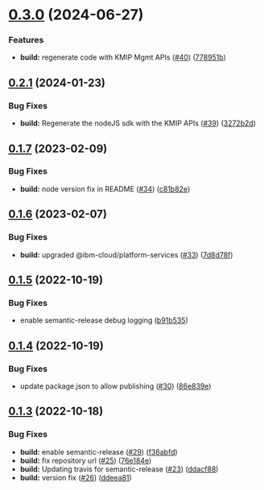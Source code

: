 # [0.3.0](https://github.com/IBM/keyprotect-nodejs-client/compare/v0.2.1...v0.3.0) (2024-06-27)


### Features

* **build:** regenerate code with KMIP Mgmt APIs ([#40](https://github.com/IBM/keyprotect-nodejs-client/issues/40)) ([778951b](https://github.com/IBM/keyprotect-nodejs-client/commit/778951b29a1328e17c7483572c829bca22197c1f))

## [0.2.1](https://github.com/IBM/keyprotect-nodejs-client/compare/v0.2.0...v0.2.1) (2024-01-23)


### Bug Fixes

* **build:** Regenerate the nodeJS sdk with the KMIP APIs ([#39](https://github.com/IBM/keyprotect-nodejs-client/issues/39)) ([3272b2d](https://github.com/IBM/keyprotect-nodejs-client/commit/3272b2d3a3bebf82c80e8e4cc40ef4458ebb8371))

## [0.1.7](https://github.com/IBM/keyprotect-nodejs-client/compare/v0.1.6...v0.1.7) (2023-02-09)


### Bug Fixes

* **build:** node version fix in README ([#34](https://github.com/IBM/keyprotect-nodejs-client/issues/34)) ([c81b82e](https://github.com/IBM/keyprotect-nodejs-client/commit/c81b82e9694ba3af66ad34a895500e8121140fad))

## [0.1.6](https://github.com/IBM/keyprotect-nodejs-client/compare/v0.1.5...v0.1.6) (2023-02-07)


### Bug Fixes

* **build:** upgraded @ibm-cloud/platform-services ([#33](https://github.com/IBM/keyprotect-nodejs-client/issues/33)) ([7d8d78f](https://github.com/IBM/keyprotect-nodejs-client/commit/7d8d78fe3c01899a3816a0725dbe2b1ff56d30a3))

## [0.1.5](https://github.com/IBM/keyprotect-nodejs-client/compare/v0.1.4...v0.1.5) (2022-10-19)


### Bug Fixes

* enable semantic-release debug logging ([b91b535](https://github.com/IBM/keyprotect-nodejs-client/commit/b91b535658ff9970436021997fbf797f54df9558))

## [0.1.4](https://github.com/IBM/keyprotect-nodejs-client/compare/v0.1.3...v0.1.4) (2022-10-19)


### Bug Fixes

* update package.json to allow publishing ([#30](https://github.com/IBM/keyprotect-nodejs-client/issues/30)) ([86e839e](https://github.com/IBM/keyprotect-nodejs-client/commit/86e839e5be5e30cd88d035753e98321f9fdd3c8e))

## [0.1.3](https://github.com/IBM/keyprotect-nodejs-client/compare/v0.1.2...v0.1.3) (2022-10-18)


### Bug Fixes

* **build:** enable semantic-release ([#29](https://github.com/IBM/keyprotect-nodejs-client/issues/29)) ([f36abfd](https://github.com/IBM/keyprotect-nodejs-client/commit/f36abfd3b40c9fd7bebaafa370c84f5dcfc271a3))
* **build:** fix repository url ([#25](https://github.com/IBM/keyprotect-nodejs-client/issues/25)) ([76e184e](https://github.com/IBM/keyprotect-nodejs-client/commit/76e184ea85868d6c471364b1dabbd1f16c3576ed))
* **build:** Updating travis for semantic-release ([#23](https://github.com/IBM/keyprotect-nodejs-client/issues/23)) ([ddacf88](https://github.com/IBM/keyprotect-nodejs-client/commit/ddacf88f20d992d9f899ec621163efcbeebce54b))
* **build:** version fix ([#26](https://github.com/IBM/keyprotect-nodejs-client/issues/26)) ([ddeea81](https://github.com/IBM/keyprotect-nodejs-client/commit/ddeea813b80735628b787ef2e5da1a4be905f4ab))
